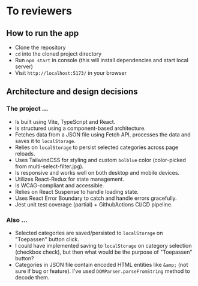 # To reviewers

## How to run the app
- Clone the repository
- `cd` into the cloned project directory
- Run `npm start` in console (this will install dependencies and start local server)
- Visit `http://localhost:5173/` in your browser

## Architecture and design decisions

### The project ...
- Is built using Vite, TypeScript and React.
- Is structured using a component-based architecture.
- Fetches data from a JSON file using Fetch API, processes the data and saves it to `localStorage`.
- Relies on `localStorage` to persist selected categories across page reloads.
- Uses TailwindCSS for styling and custom `bolblue` color (color-picked from multi-select-filter.jpg).
- Is responsive and works well on both desktop and mobile devices.
- Utilizes React-Redux for state management.
- Is WCAG-compliant and accessible.
- Relies on React Suspense to handle loading state.
- Uses React Error Boundary to catch and handle errors gracefully.
- Jest unit test coverage (partial) + GithubActions CI/CD pipeline. 

### Also ...
- Selected categories are saved/persisted to `localStorage` on "Toepassen" button click. 
- I could have implemented saving to `localStorage` on category selection (checkbox check), but then what would be the purpose of "Toepassen" button?
- Categories in JSON file contain encoded HTML entities like `&amp;` (not sure if bug or feature). 
I've used `DOMParser.parseFromString` method to decode them.